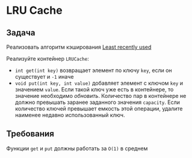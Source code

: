# LRU Cache

## Задача

Реализовать алгоритм кэширования [Least recently used](https://en.wikipedia.org/wiki/Cache_replacement_policies#LRU)

Реализуйте контейнер `LRUCache`:

* `int get(int key)` возвращает элемент по ключу `key`, если он существует и `-1` иначе
* `void put(int key, int value)` добавляет элемент с ключом `key` и значением `value`. Если такой ключ уже есть в контейнере, то значение необходимо _обновить_. Количество пар в контейнере не должно превышать заранее заданного значения `capacity`. Если количество ключей превышает емкость этой операции, удалите наименее недавно использованный ключ.

## Требования

Функции `get` и `put` должны работать за `O(1)` в среднем